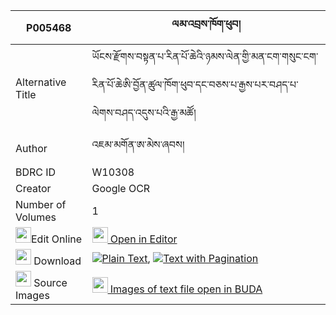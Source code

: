 |P005468|ལམ་འབྲས་ཁོག་ཕུབ། 
| --- | --- 
|Alternative Title |ཡོངས་རྫོགས་བསྟན་པ་རིན་པོ་ཆེའི་ཉམས་ལེན་གྱི་མན་ངག་གསུང་ངག་རིན་པོ་ཆེཨི་བྱོན་ཚུལ་ཁོག་ཕུབ་དང་བཅས་པ་རྒྱས་པར་བཤད་པ་ལེགས་བཤད་འདུས་པའི་རྒྱ་མཚོ།
|Author| འཇམ་མགོན་ཨ་མེས་ཞབས།
|BDRC ID | W10308
|Creator | Google OCR
|Number of Volumes| 1
|<img width="25" src="https://img.icons8.com/color/25/000000/edit-property.png">Edit Online| [<img width="25" src="https://avatars.githubusercontent.com/u/45091458?s=200&v=4"> Open in Editor](http://editor.openpecha.org/P005468)
|<img width="25" src="https://img.icons8.com/fluent/48/000000/download-2.png"/>  Download | [![](https://img.icons8.com/color/20/000000/txt.png)Plain Text](https://github.com/Openpecha/P005468/releases/download/v1/lam_drekhok_pub_plain_P005468.zip), [![](https://img.icons8.com/color/20/000000/txt.png)Text with Pagination](https://github.com/Openpecha/P005468/releases/download/v1/lam_drekhok_pub_pages_P005468.zip)
|<img width="25" src="https://img.icons8.com/plasticine/100/000000/pictures-folder.png"/>  Source Images | [<img width="25" src="https://library.bdrc.io/icons/BUDA-small.svg"> Images of text file open in BUDA](https://library.bdrc.io/show/bdr:W10308)